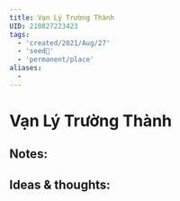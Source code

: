 ```yaml
---
title: Vạn Lý Trường Thành
UID: 210827223423
tags:
  - 'created/2021/Aug/27'
  - 'seed🥜'
  - 'permanent/place'
aliases:
  - 
---
```

# Vạn Lý Trường Thành

## Notes:


## Ideas & thoughts:

